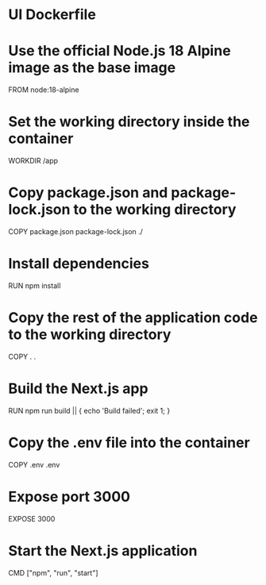 # UI Dockerfile

# Use the official Node.js 18 Alpine image as the base image
FROM node:18-alpine

# Set the working directory inside the container
WORKDIR /app

# Copy package.json and package-lock.json to the working directory
COPY package.json package-lock.json ./

# Install dependencies
RUN npm install

# Copy the rest of the application code to the working directory
COPY . .

# Build the Next.js app
RUN npm run build || { echo 'Build failed'; exit 1; }

# Copy the .env file into the container
COPY .env .env

# Expose port 3000
EXPOSE 3000

# Start the Next.js application
CMD ["npm", "run", "start"]
